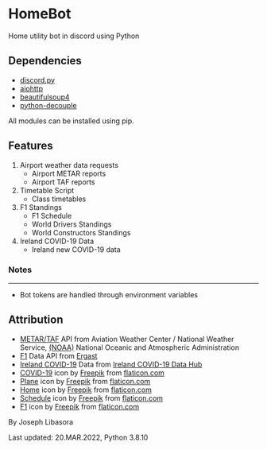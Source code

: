 
# HomeBot
Home utility bot in discord using Python

## Dependencies
- [discord.py](https://pypi.org/project/discord.py/)
- [aiohttp](https://pypi.org/project/aiohttp/)
- [beautifulsoup4](https://pypi.org/project/beautifulsoup4/)
- [python-decouple](https://pypi.org/project/python-decouple/)

All modules can be installed using pip.

## Features
1. Airport weather data requests
   - Airport METAR reports
   - Airport TAF reports
2. Timetable Script
   - Class timetables
3. F1 Standings
   - F1 Schedule
   - World Drivers Standings
   - World Constructors Standings
4. Ireland COVID-19 Data
   - Ireland new COVID-19 data

### Notes
----
- Bot tokens are handled through environment variables

## Attribution
- [METAR/TAF](https://www.aviationweather.gov/) API from Aviation Weather Center / National Weather Service, [(NOAA)](https://www.noaa.gov/) National Oceanic and Atmospheric Administration
- [F1](https://documenter.getpostman.com/view/11586746/SztEa7bL) Data API from [Ergast](http://ergast.com/mrd/)
- [Ireland COVID-19](https://services1.arcgis.com/eNO7HHeQ3rUcBllm/arcgis/rest/services/Covid19StatisticsProfileHPSCIrelandView/FeatureServer/0/) Data from [Ireland COVID-19 Data Hub](https://covid-19.geohive.ie/)
- [COVID-19](https://www.flaticon.com/free-icon/covid-19_2785819?term=covid&page=1&position=31&page=1&position=31&related_id=2785819&origin=search) icon by [Freepik](https://www.flaticon.com/authors/freepik) from [flaticon.com](https://www.flaticon.com/)
- [Plane](https://www.flaticon.com/free-icon/plane_129500) icon by [Freepik](https://www.flaticon.com/authors/freepik) from [flaticon.com](https://www.flaticon.com/)
- [Home](https://www.flaticon.com/free-icon/home_553416?term=home&page=1&position=45) icon by [Freepik](https://www.flaticon.com/authors/freepik) from [flaticon.com](https://www.flaticon.com/)
- [Schedule](https://www.flaticon.com/free-icon/schedule_3652191?term=calendar&page=1&position=7&page=1&position=7&related_id=3652191&origin=search) icon by [Freepik](https://www.flaticon.com/authors/freepik) from [flaticon.com](https://www.flaticon.com/)
- [F1](https://www.flaticon.com/free-icon/f1_2418779?term=f1&page=1&position=8&page=1&position=8&related_id=2418779&origin=search) icon by [Freepik](https://www.flaticon.com/authors/freepik) from [flaticon.com](https://www.flaticon.com/)

By Joseph Libasora

Last updated: 20.MAR.2022, Python 3.8.10
